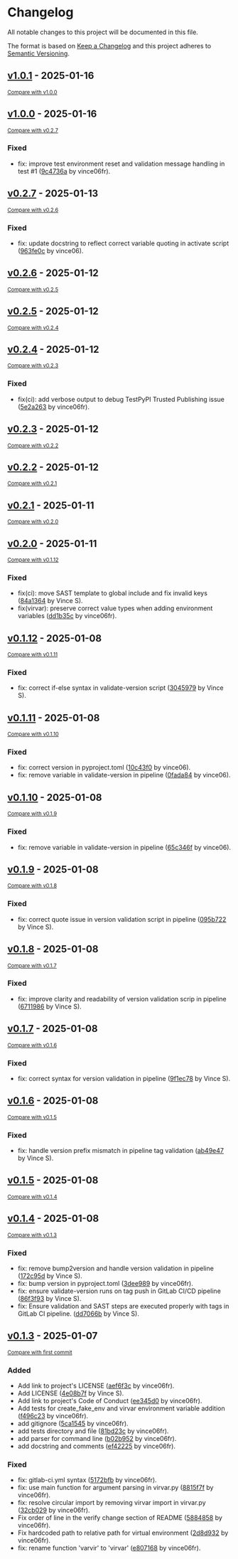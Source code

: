 # Changelog

All notable changes to this project will be documented in this file.

The format is based on [Keep a Changelog](http://keepachangelog.com/en/1.0.0/)
and this project adheres to [Semantic Versioning](http://semver.org/spec/v2.0.0.html).

<!-- insertion marker -->
## [v1.0.1](https://gitlab.com/lhndev1/virvar/tags/v1.0.1) - 2025-01-16

<small>[Compare with v1.0.0](https://gitlab.com/lhndev1/virvar/compare/v1.0.0...v1.0.1)</small>

## [v1.0.0](https://gitlab.com/lhndev1/virvar/tags/v1.0.0) - 2025-01-16

<small>[Compare with v0.2.7](https://gitlab.com/lhndev1/virvar/compare/v0.2.7...v1.0.0)</small>

### Fixed

- fix: improve test environment reset and validation message handling in test #1 ([9c4736a](https://gitlab.com/lhndev1/virvar/commit/9c4736ad52a15d975d5069141f8d0741b68ec275) by vince06fr).

## [v0.2.7](https://gitlab.com/lhndev1/virvar/tags/v0.2.7) - 2025-01-13

<small>[Compare with v0.2.6](https://gitlab.com/lhndev1/virvar/compare/v0.2.6...v0.2.7)</small>

### Fixed

- fix: update docstring to reflect correct variable quoting in activate script ([963fe0c](https://gitlab.com/lhndev1/virvar/commit/963fe0c336b15310627176bb5a1f6181737ca405) by vince06).

## [v0.2.6](https://gitlab.com/lhndev1/virvar/tags/v0.2.6) - 2025-01-12

<small>[Compare with v0.2.5](https://gitlab.com/lhndev1/virvar/compare/v0.2.5...v0.2.6)</small>

## [v0.2.5](https://gitlab.com/lhndev1/virvar/tags/v0.2.5) - 2025-01-12

<small>[Compare with v0.2.4](https://gitlab.com/lhndev1/virvar/compare/v0.2.4...v0.2.5)</small>

## [v0.2.4](https://gitlab.com/lhndev1/virvar/tags/v0.2.4) - 2025-01-12

<small>[Compare with v0.2.3](https://gitlab.com/lhndev1/virvar/compare/v0.2.3...v0.2.4)</small>

### Fixed

- fix(ci): add verbose output to debug TestPyPI Trusted Publishing issue ([5e2a263](https://gitlab.com/lhndev1/virvar/commit/5e2a263a1cdcd52dd4fea6239fc913ab0b92efcf) by vince06fr).

## [v0.2.3](https://gitlab.com/lhndev1/virvar/tags/v0.2.3) - 2025-01-12

<small>[Compare with v0.2.2](https://gitlab.com/lhndev1/virvar/compare/v0.2.2...v0.2.3)</small>

## [v0.2.2](https://gitlab.com/lhndev1/virvar/tags/v0.2.2) - 2025-01-12

<small>[Compare with v0.2.1](https://gitlab.com/lhndev1/virvar/compare/v0.2.1...v0.2.2)</small>

## [v0.2.1](https://gitlab.com/lhndev1/virvar/tags/v0.2.1) - 2025-01-11

<small>[Compare with v0.2.0](https://gitlab.com/lhndev1/virvar/compare/v0.2.0...v0.2.1)</small>

## [v0.2.0](https://gitlab.com/lhndev1/virvar/tags/v0.2.0) - 2025-01-11

<small>[Compare with v0.1.12](https://gitlab.com/lhndev1/virvar/compare/v0.1.12...v0.2.0)</small>

### Fixed

- fix(ci): move SAST template to global include and fix invalid keys ([84a1364](https://gitlab.com/lhndev1/virvar/commit/84a1364f1062f9416cec9fd60b72374db0867ae2) by Vince S).
- fix(virvar): preserve correct value types when adding environment variables ([dd1b35c](https://gitlab.com/lhndev1/virvar/commit/dd1b35c0312044bd4bb0faf5abdfae4ffe3ec810) by vince06fr).

## [v0.1.12](https://gitlab.com/lhndev1/virvar/tags/v0.1.12) - 2025-01-08

<small>[Compare with v0.1.11](https://gitlab.com/lhndev1/virvar/compare/v0.1.11...v0.1.12)</small>

### Fixed

- fix: correct if-else syntax in validate-version script ([3045979](https://gitlab.com/lhndev1/virvar/commit/3045979b0173b5b952e3605e082e690fbf73492b) by Vince S).

## [v0.1.11](https://gitlab.com/lhndev1/virvar/tags/v0.1.11) - 2025-01-08

<small>[Compare with v0.1.10](https://gitlab.com/lhndev1/virvar/compare/v0.1.10...v0.1.11)</small>

### Fixed

- fix: correct version in pyproject.toml ([10c43f0](https://gitlab.com/lhndev1/virvar/commit/10c43f0109c2467f77e11b64e83548298141cf68) by vince06).
- fix: remove variable in validate-version in pipeline ([0fada84](https://gitlab.com/lhndev1/virvar/commit/0fada84fa0f16b0be05e16144a4475958fcc6b0f) by vince06).

## [v0.1.10](https://gitlab.com/lhndev1/virvar/tags/v0.1.10) - 2025-01-08

<small>[Compare with v0.1.9](https://gitlab.com/lhndev1/virvar/compare/v0.1.9...v0.1.10)</small>

### Fixed

- fix: remove variable in validate-version in pipeline ([65c346f](https://gitlab.com/lhndev1/virvar/commit/65c346f9f21d5d7e20cb3c8ada48a200416d3daf) by vince06).

## [v0.1.9](https://gitlab.com/lhndev1/virvar/tags/v0.1.9) - 2025-01-08

<small>[Compare with v0.1.8](https://gitlab.com/lhndev1/virvar/compare/v0.1.8...v0.1.9)</small>

### Fixed

- fix: correct quote issue in version validation script in pipeline ([095b722](https://gitlab.com/lhndev1/virvar/commit/095b7228f905cb2412de4475cfe30c4f069c9914) by Vince S).

## [v0.1.8](https://gitlab.com/lhndev1/virvar/tags/v0.1.8) - 2025-01-08

<small>[Compare with v0.1.7](https://gitlab.com/lhndev1/virvar/compare/v0.1.7...v0.1.8)</small>

### Fixed

- fix: improve clarity and readability of version validation scrip in pipeline ([6711986](https://gitlab.com/lhndev1/virvar/commit/6711986f4c626ee1c349ccb8253fd0404fdc454e) by Vince S).

## [v0.1.7](https://gitlab.com/lhndev1/virvar/tags/v0.1.7) - 2025-01-08

<small>[Compare with v0.1.6](https://gitlab.com/lhndev1/virvar/compare/v0.1.6...v0.1.7)</small>

### Fixed

- fix: correct syntax for version validation in pipeline ([9f1ec78](https://gitlab.com/lhndev1/virvar/commit/9f1ec78ffc96d5d02aae360fe8019c0639c67e08) by Vince S).

## [v0.1.6](https://gitlab.com/lhndev1/virvar/tags/v0.1.6) - 2025-01-08

<small>[Compare with v0.1.5](https://gitlab.com/lhndev1/virvar/compare/v0.1.5...v0.1.6)</small>

### Fixed

- fix: handle version prefix mismatch in pipeline tag validation ([ab49e47](https://gitlab.com/lhndev1/virvar/commit/ab49e47fb61e108d33b832f765b3b0fa766d2485) by Vince S).

## [v0.1.5](https://gitlab.com/lhndev1/virvar/tags/v0.1.5) - 2025-01-08

<small>[Compare with v0.1.4](https://gitlab.com/lhndev1/virvar/compare/v0.1.4...v0.1.5)</small>

## [v0.1.4](https://gitlab.com/lhndev1/virvar/tags/v0.1.4) - 2025-01-08

<small>[Compare with v0.1.3](https://gitlab.com/lhndev1/virvar/compare/v0.1.3...v0.1.4)</small>

### Fixed

- fix: remove bump2version and handle version validation in pipeline ([172c95d](https://gitlab.com/lhndev1/virvar/commit/172c95dcd97270440d7bc3c054e0c0f27c77e033) by Vince S).
- fix: bump version in pyproject.toml ([3dee989](https://gitlab.com/lhndev1/virvar/commit/3dee9893fae5cdd0355c9111504d9b069a860430) by vince06fr).
- fix: ensure validate-version runs on tag push in GitLab CI/CD pipeline ([86f3f93](https://gitlab.com/lhndev1/virvar/commit/86f3f9343808d983b43e1e239a4c3f12468ae092) by Vince S).
- fix: Ensure validation and SAST steps are executed properly with tags in GitLab CI pipeline. ([dd7066b](https://gitlab.com/lhndev1/virvar/commit/dd7066bd4867df06ece10f76c1d42dd13849774a) by Vince S).

## [v0.1.3](https://gitlab.com/lhndev1/virvar/tags/v0.1.3) - 2025-01-07

<small>[Compare with first commit](https://gitlab.com/lhndev1/virvar/compare/1eaa2a5a4850b2a164a21659cc149e6ee3bcc2b2...v0.1.3)</small>

### Added

- Add link to project's LICENSE ([aef6f3c](https://gitlab.com/lhndev1/virvar/commit/aef6f3ca679d2946dc72a93782d47c9088dcb95c) by vince06fr).
- Add LICENSE ([4e08b7f](https://gitlab.com/lhndev1/virvar/commit/4e08b7fdd00742b0e17a43ebdcfe81a44efc2c48) by Vince S).
- Add link to project's Code of Conduct ([ee345d0](https://gitlab.com/lhndev1/virvar/commit/ee345d0270138715c8c18affb3211ee4549ace75) by vince06fr).
- Add tests for create_fake_env and virvar environment variable addition ([f496c23](https://gitlab.com/lhndev1/virvar/commit/f496c23bebd7672f28469a1cc085d98269940687) by vince06fr).
- add gitignore ([5ca1545](https://gitlab.com/lhndev1/virvar/commit/5ca1545e34db8095d01a208cb96fa8fbf70ea93a) by vince06fr).
- add tests directory and file ([81bd23c](https://gitlab.com/lhndev1/virvar/commit/81bd23c4b9f633af851e1273f0fa0982a0053970) by vince06fr).
- add parser for command line ([b02b952](https://gitlab.com/lhndev1/virvar/commit/b02b9522a7b808303c352f3d13654a3cbfab2b8e) by vince06fr).
- add docstring and comments ([ef42225](https://gitlab.com/lhndev1/virvar/commit/ef42225a8d01ea57b691b066f2e4e34bb10fd382) by vince06fr).

### Fixed

- fix: gitlab-ci.yml syntax ([5172bfb](https://gitlab.com/lhndev1/virvar/commit/5172bfb83a123d8aab63f674a080ee7e04e9efbf) by vince06fr).
- fix: use main function for argument parsing in virvar.py ([8815f7f](https://gitlab.com/lhndev1/virvar/commit/8815f7f9c8e6f5f8cd4a3400d1209511a4865c82) by vince06fr).
- fix: resolve circular import by removing virvar import in virvar.py ([32cb029](https://gitlab.com/lhndev1/virvar/commit/32cb029d5d0667dc0a47d25863190de962b1a157) by vince06fr).
- Fix order of line in the verify change section of README ([5884858](https://gitlab.com/lhndev1/virvar/commit/5884858196110e3d3935587743b15dcf29a91161) by vince06fr).
- Fix hardcoded path to relative path for virtual environment ([2d8d932](https://gitlab.com/lhndev1/virvar/commit/2d8d932b46c51c2e631b24890f59b6376214ec46) by vince06fr).
- fix: rename function 'varvir' to 'virvar' ([e807168](https://gitlab.com/lhndev1/virvar/commit/e80716866a33da006f4c4216eb66594d50fadbb4) by vince06fr).

